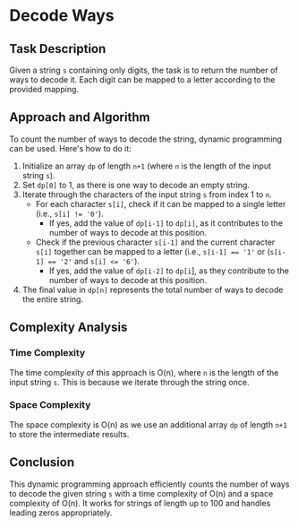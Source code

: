 # Decode Ways

## Task Description
Given a string `s` containing only digits, the task is to return the number of ways to decode it. Each digit can be mapped to a letter according to the provided mapping.

## Approach and Algorithm
To count the number of ways to decode the string, dynamic programming can be used. Here's how to do it:

1. Initialize an array `dp` of length `n+1` (where `n` is the length of the input string `s`).
2. Set `dp[0]` to 1, as there is one way to decode an empty string.
3. Iterate through the characters of the input string `s` from index 1 to `n`.
   - For each character `s[i]`, check if it can be mapped to a single letter (i.e., `s[i] != '0'`).
     - If yes, add the value of `dp[i-1]` to `dp[i]`, as it contributes to the number of ways to decode at this position.
   - Check if the previous character `s[i-1]` and the current character `s[i]` together can be mapped to a letter (i.e., `s[i-1] == '1'` or (`s[i-1] == '2'` and `s[i] <= '6'`).
     - If yes, add the value of `dp[i-2]` to `dp[i`], as they contribute to the number of ways to decode at this position.
4. The final value in `dp[n]` represents the total number of ways to decode the entire string.

## Complexity Analysis
### Time Complexity
The time complexity of this approach is O(n), where `n` is the length of the input string `s`. This is because we iterate through the string once.

### Space Complexity
The space complexity is O(n) as we use an additional array `dp` of length `n+1` to store the intermediate results.

## Conclusion
This dynamic programming approach efficiently counts the number of ways to decode the given string `s` with a time complexity of O(n) and a space complexity of O(n). It works for strings of length up to 100 and handles leading zeros appropriately.
